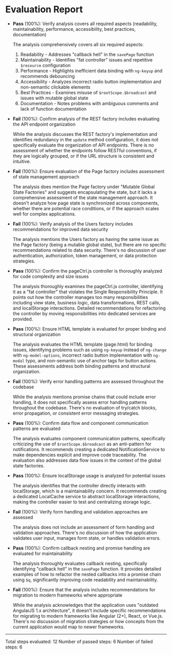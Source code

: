 # Evaluation Report

- **Pass** (100%): Verify analysis covers all required aspects (readability, maintainability, performance, accessibility, best practices, documentation)
  
  The analysis comprehensively covers all six required aspects:
  1. Readability - Addresses "callback hell" in the `savePage` function
  2. Maintainability - Identifies "fat controller" issues and repetitive `$resource` configuration
  3. Performance - Highlights inefficient data binding with `ng-keyup` and recommends debouncing
  4. Accessibility - Analyzes incorrect radio button implementation and non-semantic clickable elements
  5. Best Practices - Examines misuse of `$rootScope.$broadcast` and issues with mutable global state
  6. Documentation - Notes problems with ambiguous comments and lack of function documentation

- **Fail** (100%): Confirm analysis of the REST factory includes evaluating the API endpoint organization
  
  While the analysis discusses the REST factory's implementation and identifies redundancy in the `update` method configuration, it does not specifically evaluate the organization of API endpoints. There is no assessment of whether the endpoints follow RESTful conventions, if they are logically grouped, or if the URL structure is consistent and intuitive.

- **Fail** (100%): Ensure evaluation of the Page factory includes assessment of state management approach
  
  The analysis does mention the Page factory under "Mutable Global State Factories" and suggests encapsulating the state, but it lacks a comprehensive assessment of the state management approach. It doesn't analyze how page state is synchronized across components, whether there are potential race conditions, or if the approach scales well for complex applications.

- **Fail** (100%): Verify analysis of the Users factory includes recommendations for improved data security
  
  The analysis mentions the Users factory as having the same issue as the Page factory (being a mutable global state), but there are no specific recommendations related to data security. There's no discussion of user authentication, authorization, token management, or data protection strategies.

- **Pass** (100%): Confirm the pageCtrl.js controller is thoroughly analyzed for code complexity and size issues
  
  The analysis thoroughly examines the pageCtrl.js controller, identifying it as a "fat controller" that violates the Single Responsibility Principle. It points out how the controller manages too many responsibilities including view state, business logic, data transformations, REST calls, and localStorage interactions. Detailed recommendations for refactoring the controller by moving responsibilities into dedicated services are provided.

- **Pass** (100%): Ensure HTML template is evaluated for proper binding and structural organization
  
  The analysis evaluates the HTML template (page.html) for binding issues, identifying problems such as using `ng-keyup` instead of `ng-change` with `ng-model-options`, incorrect radio button implementation with `ng-modal` typo, and non-semantic use of anchor tags for button actions. These assessments address both binding patterns and structural organization.

- **Fail** (100%): Verify error handling patterns are assessed throughout the codebase
  
  While the analysis mentions promise chains that could include error handling, it does not specifically assess error handling patterns throughout the codebase. There's no evaluation of try/catch blocks, error propagation, or consistent error messaging strategies.

- **Pass** (100%): Confirm data flow and component communication patterns are evaluated
  
  The analysis evaluates component communication patterns, specifically criticizing the use of `$rootScope.$broadcast` as an anti-pattern for notifications. It recommends creating a dedicated NotificationService to make dependencies explicit and improve code traceability. The evaluation also addresses data flow issues in the context of the global state factories.

- **Pass** (100%): Ensure localStorage usage is analyzed for potential issues
  
  The analysis identifies that the controller directly interacts with localStorage, which is a maintainability concern. It recommends creating a dedicated LocalCache service to abstract localStorage interactions, making the controller easier to test and centralizing storage logic.

- **Fail** (100%): Verify form handling and validation approaches are assessed
  
  The analysis does not include an assessment of form handling and validation approaches. There's no discussion of how the application validates user input, manages form state, or handles validation errors.

- **Pass** (100%): Confirm callback nesting and promise handling are evaluated for maintainability
  
  The analysis thoroughly evaluates callback nesting, specifically identifying "callback hell" in the `savePage` function. It provides detailed examples of how to refactor the nested callbacks into a promise chain using `$q`, significantly improving code readability and maintainability.

- **Fail** (100%): Ensure that the analysis includes recommendations for migration to modern frameworks where appropriate
  
  While the analysis acknowledges that the application uses "outdated AngularJS 1.x architecture", it doesn't include specific recommendations for migrating to modern frameworks like Angular (2+), React, or Vue.js. There's no discussion of migration strategies or how concepts from the current application would map to newer frameworks.

---

Total steps evaluated: 12
Number of passed steps: 6
Number of failed steps: 6